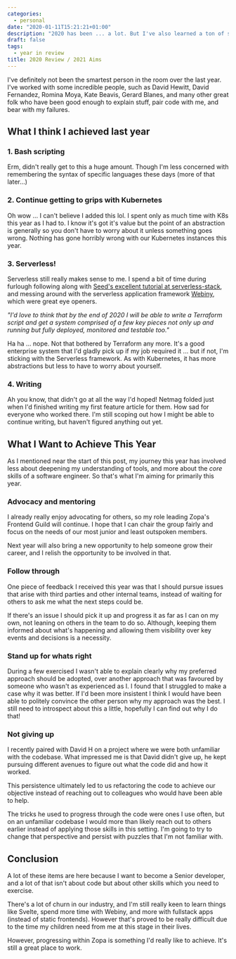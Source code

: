```yaml
---
categories:
  - personal
date: "2020-01-11T15:21:21+01:00"
description: "2020 has been ... a lot. But I've also learned a ton of stuff. Though I can't ever say I know enough of anything, my objectives for 2021 are going to be quite different from previous years..."
draft: false
tags:
  - year in review
title: 2020 Review / 2021 Aims
---
```


I've definitely not been the smartest person in the room over the last year. I've worked with some incredible people, such as David Hewitt, David Fernandez, Romina Moya, Kate Beavis, Gerard Blanes, and many other great folk who have been good enough to explain stuff, pair code with me, and bear with my failures.

## What I think I achieved last year

### 1. Bash scripting

Erm, didn't really get to this a huge amount. Though I'm less concerned with remembering the syntax of specific languages these days (more of that later...)

### 2. Continue getting to grips with Kubernetes

Oh wow ... I can't believe I added this lol. I spent only as much time with K8s this year as I had to. I know it's got it's value but the point of an abstraction is generally so you don't have to worry about it unless something goes wrong. Nothing has gone horribly wrong with our Kubernetes instances this year.

### 3. Serverless!

Serverless still really makes sense to me. I spend a bit of time during furlough following along with [Seed's excellent tutorial at serverless-stack](http://serverless-stack.com), and messing around with the serverless application framework [Webiny](http://webiny.com), which were great eye openers.

_"I'd love to think that by the end of 2020 I will be able to write a Terraform script and get a system comprised of a few key pieces not only up and running but fully deployed, monitored and testable too."_

Ha ha ... nope. Not that bothered by Terraform any more. It's a good enterprise system that I'd gladly pick up if my job required it ... but if not, I'm sticking with the Serverless framework. As with Kubernetes, it has more abstractions but less to have to worry about yourself.

### 4. Writing

Ah you know, that didn't go at all the way I'd hoped! Netmag folded just when I'd finished writing my first feature article for them. How sad for everyone who worked there. I'm still scoping out how I might be able to continue writing, but haven't figured anything out yet.

## What I Want to Achieve This Year

As I mentioned near the start of this post, my journey this year has involved less about deepening my understanding of tools, and more about the _core_ skills of a software engineer. So that's what I'm aiming for primarily this year.

### Advocacy and mentoring

I already really enjoy advocating for others, so my role leading Zopa's Frontend Guild will continue. I hope that I can chair the group fairly and focus on the needs of our most junior and least outspoken members.

Next year will also bring a new opportunity to help someone grow their career, and I relish the opportunity to be involved in that.

### Follow through

One piece of feedback I received this year was that I should pursue issues that arise with third parties and other internal teams, instead of waiting for others to ask me what the next steps could be.

If there's an issue I should pick it up and progress it as far as I can on my own, not leaning on others in the team to do so. Although, keeping them informed about what's happening and allowing them visibility over key events and decisions is a necessity.

### Stand up for whats right

During a few exercised I wasn't able to explain clearly why my preferred approach should be adopted, over another approach that was favoured by someone who wasn't as experienced as I. I found that I struggled to make a case why it was better. If I'd been more insistent I think I would have been able to politely convince the other person why my approach was the best. I still need to introspect about this a little, hopefully I can find out why I do that!

### Not giving up

I recently paired with David H on a project where we were both unfamiliar with the codebase. What impressed me is that David didn't give up, he kept pursuing different avenues to figure out what the code did and how it worked.

This persistence ultimately led to us refactoring the code to achieve our objective instead of reaching out to colleagues who would have been able to help.

The tricks he used to progress through the code were ones I use often, but on an unfamiliar codebase I would more than likely reach out to others earlier instead of applying those skills in this setting. I'm going to try to change that perspective and persist with puzzles that I'm not familiar with.

## Conclusion

A lot of these items are here because I want to become a Senior developer, and a lot of that isn't about code but about other skills which you need to exercise.

There's a lot of churn in our industry, and I'm still really keen to learn things like Svelte, spend more time with Webiny, and more with fullstack apps (instead of static frontends). However that's proved to be really difficult due to the time my children need from me at this stage in their lives.

However, progressing within Zopa is something I'd really like to achieve. It's still a great place to work.
